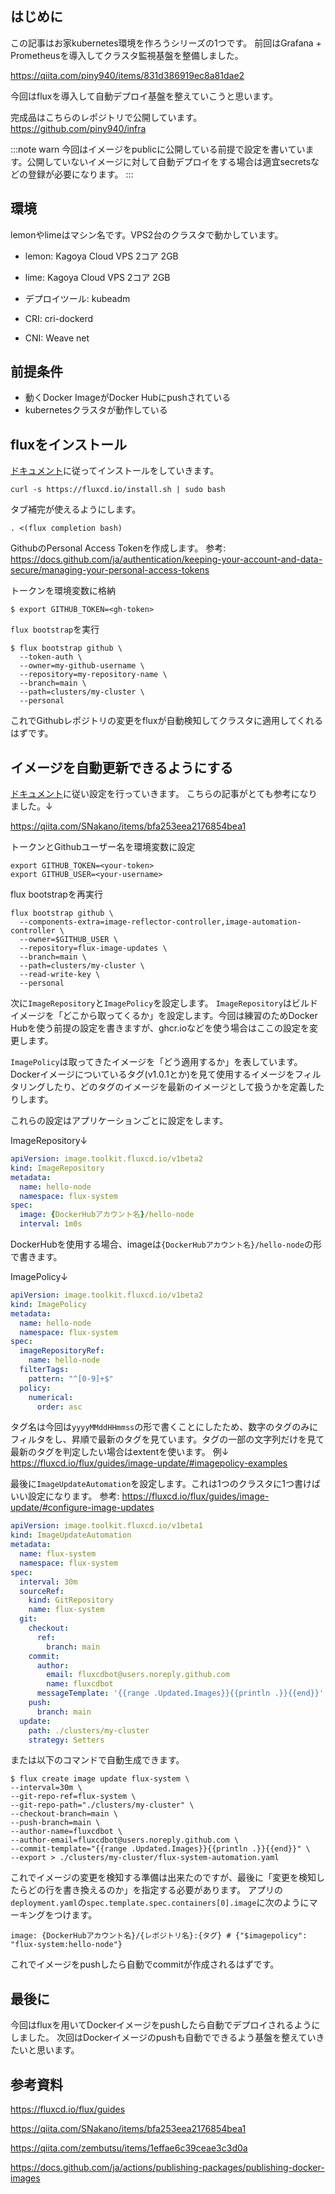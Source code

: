 ## はじめに
この記事はお家kubernetes環境を作ろうシリーズの1つです。
前回はGrafana + Prometheusを導入してクラスタ監視基盤を整備しました。

https://qiita.com/piny940/items/831d386919ec8a81dae2

今回はfluxを導入して自動デプロイ基盤を整えていこうと思います。

完成品はこちらのレポジトリで公開しています。
https://github.com/piny940/infra

:::note warn
今回はイメージをpublicに公開している前提で設定を書いています。公開していないイメージに対して自動デプロイをする場合は適宜secretsなどの登録が必要になります。
:::

## 環境
lemonやlimeはマシン名です。VPS2台のクラスタで動かしています。
- lemon: Kagoya Cloud VPS 2コア 2GB
- lime: Kagoya Cloud VPS 2コア 2GB

- デプロイツール: kubeadm
- CRI: cri-dockerd
- CNI: Weave net

## 前提条件
- 動くDocker ImageがDocker Hubにpushされている
- kubernetesクラスタが動作している

## fluxをインストール
[ドキュメント](https://fluxcd.io/flux/installation/#install-the-flux-cli)に従ってインストールをしていきます。
```
curl -s https://fluxcd.io/install.sh | sudo bash
```

タブ補完が使えるようにします。
```
. <(flux completion bash)
```

GithubのPersonal Access Tokenを作成します。
参考: https://docs.github.com/ja/authentication/keeping-your-account-and-data-secure/managing-your-personal-access-tokens

トークンを環境変数に格納
```
$ export GITHUB_TOKEN=<gh-token>
```

`flux bootstrap`を実行
```
$ flux bootstrap github \
  --token-auth \
  --owner=my-github-username \
  --repository=my-repository-name \
  --branch=main \
  --path=clusters/my-cluster \
  --personal
```

これでGithubレポジトリの変更をfluxが自動検知してクラスタに適用してくれるはずです。

## イメージを自動更新できるようにする
[ドキュメント](https://fluxcd.io/flux/guides/image-update/)に従い設定を行っていきます。
こちらの記事がとても参考になりました。↓

https://qiita.com/SNakano/items/bfa253eea2176854bea1

トークンとGithubユーザー名を環境変数に設定
```
export GITHUB_TOKEN=<your-token>
export GITHUB_USER=<your-username>
```

flux bootstrapを再実行
```
flux bootstrap github \
  --components-extra=image-reflector-controller,image-automation-controller \
  --owner=$GITHUB_USER \
  --repository=flux-image-updates \
  --branch=main \
  --path=clusters/my-cluster \
  --read-write-key \
  --personal
```

次に`ImageRepository`と`ImagePolicy`を設定します。
`ImageRepository`はビルドイメージを「どこから取ってくるか」を設定します。今回は練習のためDocker Hubを使う前提の設定を書きますが、ghcr.ioなどを使う場合はここの設定を変更します。

`ImagePolicy`は取ってきたイメージを「どう適用するか」を表しています。Dockerイメージについているタグ(v1.0.1とか)を見て使用するイメージをフィルタリングしたり、どのタグのイメージを最新のイメージとして扱うかを定義したりします。

これらの設定はアプリケーションごとに設定をします。

ImageRepository↓
```hello-node/image-repository.yaml
apiVersion: image.toolkit.fluxcd.io/v1beta2
kind: ImageRepository
metadata:
  name: hello-node
  namespace: flux-system
spec:
  image: {DockerHubアカウント名}/hello-node
  interval: 1m0s
```
DockerHubを使用する場合、imageは`{DockerHubアカウント名}/hello-node`の形で書きます。

ImagePolicy↓
```hello-node/image-policy.yaml
apiVersion: image.toolkit.fluxcd.io/v1beta2
kind: ImagePolicy
metadata:
  name: hello-node
  namespace: flux-system
spec:
  imageRepositoryRef:
    name: hello-node
  filterTags:
    pattern: "^[0-9]+$"
  policy:
    numerical:
      order: asc
```
タグ名は今回は`yyyyMMddHHmmss`の形で書くことにしたため、数字のタグのみにフィルタをし、昇順で最新のタグを見ています。タグの一部の文字列だけを見て最新のタグを判定したい場合はextentを使います。
例↓
https://fluxcd.io/flux/guides/image-update/#imagepolicy-examples

最後に`ImageUpdateAutomation`を設定します。これは1つのクラスタに1つ書けばいい設定になります。
参考: https://fluxcd.io/flux/guides/image-update/#configure-image-updates

```image-update.yaml
apiVersion: image.toolkit.fluxcd.io/v1beta1
kind: ImageUpdateAutomation
metadata:
  name: flux-system
  namespace: flux-system
spec:
  interval: 30m
  sourceRef:
    kind: GitRepository
    name: flux-system
  git:
    checkout:
      ref:
        branch: main
    commit:
      author:
        email: fluxcdbot@users.noreply.github.com
        name: fluxcdbot
      messageTemplate: '{{range .Updated.Images}}{{println .}}{{end}}'
    push:
      branch: main
  update:
    path: ./clusters/my-cluster
    strategy: Setters
```

または以下のコマンドで自動生成できます。
```
$ flux create image update flux-system \
--interval=30m \
--git-repo-ref=flux-system \
--git-repo-path="./clusters/my-cluster" \
--checkout-branch=main \
--push-branch=main \
--author-name=fluxcdbot \
--author-email=fluxcdbot@users.noreply.github.com \
--commit-template="{{range .Updated.Images}}{{println .}}{{end}}" \
--export > ./clusters/my-cluster/flux-system-automation.yaml
```

これでイメージの変更を検知する準備は出来たのですが、最後に「変更を検知したらどの行を書き換えるのか」を指定する必要があります。
アプリの`deployment.yaml`の`spec.template.spec.containers[0].image`に次のようにマーキングをつけます。

```
image: {DockerHubアカウント名}/{レポジトリ名}:{タグ} # {"$imagepolicy": "flux-system:hello-node"}
```

これでイメージをpushしたら自動でcommitが作成されるはずです。

## 最後に
今回はfluxを用いてDockerイメージをpushしたら自動でデプロイされるようにしました。
次回はDockerイメージのpushも自動でできるよう基盤を整えていきたいと思います。

## 参考資料

https://fluxcd.io/flux/guides

https://qiita.com/SNakano/items/bfa253eea2176854bea1

https://qiita.com/zembutsu/items/1effae6c39ceae3c3d0a

https://docs.github.com/ja/actions/publishing-packages/publishing-docker-images